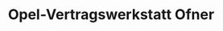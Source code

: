 ---
title: "Opel-Vertragswerkstatt Ofner"
url: /muenchen/opel-vertragswerkstatt-ofner/
shop: Autowerkstatt
---